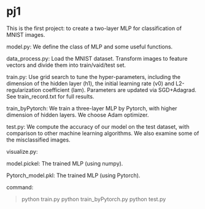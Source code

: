 # pj1

This is the first project: to create a two-layer MLP for classification of MNIST images.

model.py: We define the class of MLP and some useful functions.

data_process.py: Load the MNIST dataset. Transform images to feature vectors and divide them into train/vaid/test set.

train.py: Use grid search to tune the hyper-parameters, including the dimension of the hidden layer (h1), the initial learning rate (v0) and L2-regularization 
coefficient (lam). Parameters are updated via SGD+Adagrad. See train_record.txt for full results.

train_byPytorch: We train a three-layer MLP by Pytorch, with higher dimension of hidden layers. We choose Adam optimizer.

test.py: We compute the accuracy of our model on the test dataset, with comparison to other machine learning algorithms. We also examine some of the misclassified images.

visualize.py:

model.pickel: The trained MLP (using numpy).

Pytorch_model.pkl: The trained MLP (using Pytorch). 

command: 
> python train.py
> python train_byPytorch.py
> python test.py


